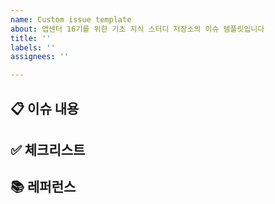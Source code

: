 ```yaml
---
name: Custom issue template
about: 앱센터 16기를 위한 기초 지식 스터디 저장소의 이슈 템플릿입니다
title: ''
labels: ''
assignees: ''

---
```


## 📋 이슈 내용

## ✅ 체크리스트

## 📚 레퍼런스